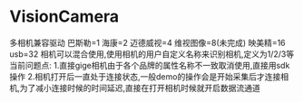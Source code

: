 # VisionCamera
多相机兼容驱动
巴斯勒=1 海康=2 迈德威视=4 维视图像=8(未完成) 映美精=16 usb=32
相机可以混合使用,使用相机的用户自定义名称来识别相机,定义为1/2/3等
当前问题点:
1.直接gige相机由于各个品牌的属性名称不一致取消使用,直接用sdk操作
2.相机打开后一直处于连接状态,一般demo的操作会是开始采集后才连接相机,为了减小连接时候的时间延迟,直接在打开相机时候就开启数据流通道
